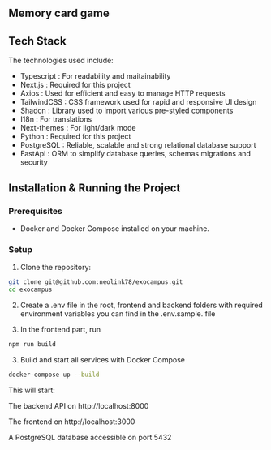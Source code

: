 ## Memory card game

## Tech Stack

The technologies used include:

 - Typescript : For readability and maitainability
 - Next.js : Required for this project
 - Axios : Used for efficient and easy to manage HTTP requests
 - TailwindCSS : CSS framework used for rapid and responsive UI design
 - Shadcn : Library used to import various pre-styled components
 - I18n : For translations
 - Next-themes : For light/dark mode
 - Python : Required for this project
 - PostgreSQL : Reliable, scalable and strong relational database support 
 - FastApi : ORM to simplify database queries, schemas migrations and security

    

 ## Installation & Running the Project
 
 ### Prerequisites
 - Docker and Docker Compose installed on your machine.

 ### Setup
 
 1. Clone the repository:

 ```bash
 git clone git@github.com:neolink78/exocampus.git
 cd exocampus
 ```
 2. Create a .env file in the root, frontend and backend folders with required environment variables you can find in the .env.sample. file

3. In the frontend part, run
 ```bash
 npm run build
 ```
    
 3. Build and start all services with Docker Compose
    
 ```bash
 docker-compose up --build
 ```

This will start:

The backend API on http://localhost:8000

The frontend on http://localhost:3000

A PostgreSQL database accessible on port 5432




